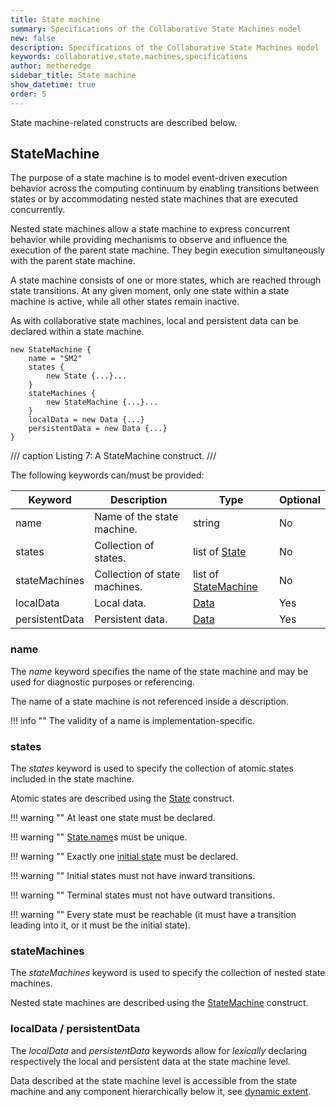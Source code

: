 ```yaml
---
title: State machine
summary: Specifications of the Collaborative State Machines model
new: false
description: Specifications of the Collaborative State Machines model
keywords: collaborative,state,machines,specifications
author: metheredge
sidebar_title: State machine
show_datetime: true
order: 5
---
```


State machine-related constructs are described below.

## StateMachine

The purpose of a state machine is to model event-driven execution behavior across the computing continuum by 
enabling transitions between states or by accommodating nested state machines that are executed concurrently.

Nested state machines allow a state machine to express concurrent behavior while providing mechanisms to
observe and influence the execution of the parent state machine. They begin execution simultaneously with the
parent state machine.

A state machine consists of one or more states, which are reached through state transitions. At any given
moment, only one state within a state machine is active, while all other states remain inactive.

As with collaborative state machines, local and persistent data can be declared within a state machine.

```pkl
new StateMachine {
    name = "SM2"
    states {
        new State {...}...
    }
    stateMachines {
        new StateMachine {...}...
    }
    localData = new Data {...}
    persistentData = new Data {...}
}
```
/// caption
Listing 7: A StateMachine construct.
///

The following keywords can/must be provided:

| **Keyword**    | **Description**                         | **Type**                                | **Optional** |
|----------------|-----------------------------------------|-----------------------------------------| ------------ |
| name           | Name of the state machine.              | string                                  | No           |
| states         | Collection of states.                   | list of [State](state.md)                 | No           |
| stateMachines  | Collection of state machines.           | list of [StateMachine](state-machine.md) | No           |
| localData      | Local data.                             | [Data](data.md)                           | Yes          |
| persistentData | Persistent data.                        | [Data](data.md)                           | Yes          |

### name

The _name_ keyword specifies the name of the state machine and may be used for diagnostic purposes or
referencing.

The name of a state machine is not referenced inside a description.

!!! info ""
    The validity of a name is implementation-specific.

### states

The _states_ keyword is used to specify the collection of atomic states included in the state machine.

Atomic states are described using the [State](state.md) construct.

!!! warning ""
    At least one state must be declared.

!!! warning ""
    [State.name](state.md)s must be unique.

!!! warning ""
    Exactly one [initial state](state.md) must be declared.

!!! warning ""
    Initial states must not have inward transitions.

!!! warning ""
    Terminal states must not have outward transitions.

!!! warning ""
    Every state must be reachable (it must have a transition leading into it, or it must be the initial 
    state).

### stateMachines

The _stateMachines_ keyword is used to specify the collection of nested state machines.

Nested state machines are described using the [StateMachine](state-machine.md) construct.

### localData / persistentData

The _localData_ and _persistentData_ keywords allow for _lexically_ declaring respectively the local and
persistent data at the state machine level.

Data described at the state machine level is accessible from the state machine and any component
hierarchically below it, see [dynamic extent](data-model.md).
